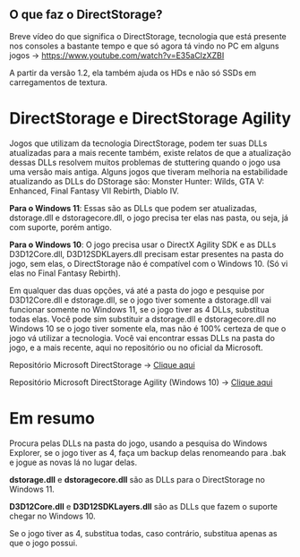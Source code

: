 ## O que faz o DirectStorage?

Breve vídeo do que significa o DirectStorage, tecnologia que está presente nos consoles a bastante tempo e que só agora tá vindo no PC em alguns jogos -> https://www.youtube.com/watch?v=E35aClzXZBI

A partir da versão 1.2, ela também ajuda os HDs e não só SSDs em carregamentos de textura.

# DirectStorage e DirectStorage Agility


Jogos que utilizam da tecnologia DirectStorage, podem ter suas DLLs atualizadas para a mais recente também, existe relatos de que a atualização dessas DLLs resolvem muitos problemas de stuttering quando o jogo usa uma versão mais antiga. 
Alguns jogos que tiveram melhoria na estabilidade atualizando as DLLs do DStorage são: Monster Hunter: Wilds, GTA V: Enhanced, Final Fantasy VII Rebirth, Diablo IV.


**Para o Windows 11**: Essas são as DLLs que podem ser atualizadas, dstorage.dll e dstoragecore.dll, o jogo precisa ter elas nas pasta, ou seja, já com suporte, porém antigo.

**Para o Windows 10**: O jogo precisa usar o DirectX Agility SDK e as DLLs D3D12Core.dll, D3D12SDKLayers.dll precisam estar presentes na pasta do jogo, sem elas, o DirectStorage não é compatível com o Windows 10. (Só vi elas no Final Fantasy Rebirth).


Em qualquer das duas opções, vá até a pasta do jogo e pesquise por D3D12Core.dll e dstorage.dll, se o jogo tiver somente a dstorage.dll vai funcionar somente no Windows 11, se o jogo tiver as 4 DLLs, substitua todas elas. Você pode sim substituir a dstorage.dll e dstoragecore.dll no Windows 10 se o jogo tiver somente ela, mas não é 100% certeza de que o jogo vá utilizar a tecnologia.
Você vai encontrar essas DLLs na pasta do jogo, e a mais recente, aqui no repositório ou no oficial da Microsoft.

Repositório Microsoft DirectStorage -> [Clique aqui](https://www.nuget.org/packages/Microsoft.Direct3D.DirectStorage#versions-body-tab)

Repositório Microsoft DirectStorage Agility (Windows 10) -> [Clique aqui](https://www.nuget.org/packages/Microsoft.Direct3D.D3D12/1.615.0#versions-body-tab)


# Em resumo
Procura pelas DLLs na pasta do jogo, usando a pesquisa do Windows Explorer, se o jogo tiver as 4, faça um backup delas renomeando para .bak e jogue as novas lá no lugar delas.

**dstorage.dll** e **dstoragecore.dll** são as DLLs para o DirectStorage no Windows 11.

**D3D12Core.dll** e **D3D12SDKLayers.dll** são as DLLs que fazem o suporte chegar no Windows 10.

Se o jogo tiver as 4, substitua todas, caso contrário, substitua apenas as que o jogo possui.
